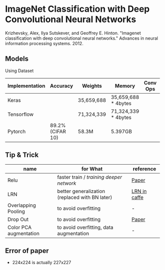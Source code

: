 # ImageNet Classification with Deep Convolutional Neural Networks
Krizhevsky, Alex, Ilya Sutskever, and Geoffrey E. Hinton. "Imagenet classification with deep convolutional neural networks." Advances in neural information processing systems. 2012.

## Models

Using Dataset

| Implementation | Accuracy | Weights | Memory | Conv Ops | etc |
|---|---|---|---|---|---|
| Keras |   |  35,659,688 | 35,659,688 * 4bytes |   |    |
| Tensorflow |   | 71,324,339  | 71,324,339 * 4bytes |   |  [link](https://github.com/YBIGTA/DL_Models/blob/master/Alexnet%20(Tensorflow).ipynb)  |
| Pytorch | 89.2% (CIFAR 10) | 58.3M  | 5.397GB |   |[link](https://github.com/Jooong/DLCV/blob/master/classification/models.py#L71)|

## Tip & Trick

| name | for What | reference |
|---|---|---|
| Relu | faster train / *training deeper network* | [Paper](http://citeseerx.ist.psu.edu/viewdoc/download?doi=10.1.1.165.6419&rep=rep1&type=pdf) |
| LRN  | better generalization (replaced with BN later)  | [LRN in caffe](http://caffe.berkeleyvision.org/tutorial/layers/lrn.html) |
| Overlapping Pooling | to avoid overfitting | - |
| Drop Out | to avoid overfitting | [Paper](http://jmlr.org/papers/volume15/srivastava14a.old/srivastava14a.pdf) |
| Color PCA augmentation | to avoid overfitting, data augmentation | - |


## Error of paper
- 224x224 is actually 227x227
